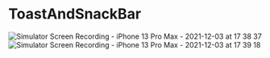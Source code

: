 # ToastAndSnackBar

![Simulator Screen Recording - iPhone 13 Pro Max - 2021-12-03 at 17 38 37](https://user-images.githubusercontent.com/49749125/144621141-7dd517f4-b86a-46ca-ab69-82d526e95cb0.gif)
![Simulator Screen Recording - iPhone 13 Pro Max - 2021-12-03 at 17 39 18](https://user-images.githubusercontent.com/49749125/144621157-821fea67-fed0-4788-9d77-a24aefaa6663.gif)
